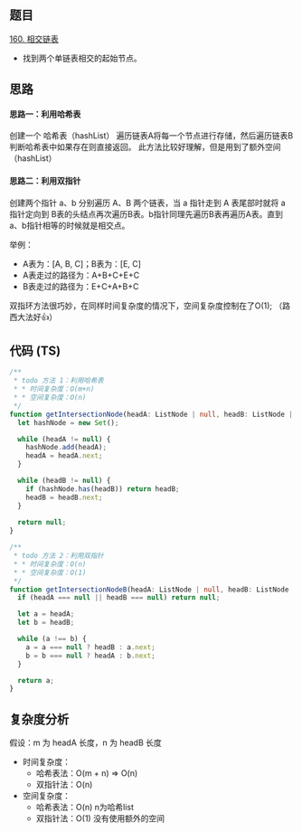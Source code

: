 ## 题目
[160. 相交链表](https://leetcode-cn.com/problems/intersection-of-two-linked-lists/)
* 找到两个单链表相交的起始节点。

## 思路
#### 思路一：利用哈希表

创建一个 哈希表（hashList） 遍历链表A将每一个节点进行存储，然后遍历链表B判断哈希表中如果存在则直接返回。
此方法比较好理解，但是用到了额外空间（hashList）

#### 思路二：利用双指针

创建两个指针 a、b 分别遍历 A、B 两个链表，当 a 指针走到 A 表尾部时就将 a 指针定向到 B表的头结点再次遍历B表。b指针同理先遍历B表再遍历A表。直到a、b指针相等的时候就是相交点。

举例：
* A表为：[A, B, C]；B表为：[E, C]
* A表走过的路径为：A+B+C+E+C
* B表走过的路径为：E+C+A+B+C

双指环方法很巧妙，在同样时间复杂度的情况下，空间复杂度控制在了O(1);
（路西大法好👍）

## 代码 (TS)

```TypeScript
/**
 * todo 方法 1：利用哈希表
 * * 时间复杂度：O(m+n)
 * * 空间复杂度：O(n)
 */ 
function getIntersectionNode(headA: ListNode | null, headB: ListNode | null): ListNode | null {
  let hashNode = new Set();

  while (headA != null) {
    hashNode.add(headA);
    headA = headA.next;
  }

  while (headB != null) {
    if (hashNode.has(headB)) return headB;
    headB = headB.next;
  }
  
  return null;
}

/**
 * todo 方法 2：利用双指针
 * * 时间复杂度：O(n)
 * * 空间复杂度：O(1)
 */
function getIntersectionNodeB(headA: ListNode | null, headB: ListNode | null): ListNode | null {
  if (headA === null || headB === null) return null;

  let a = headA;
  let b = headB;

  while (a !== b) {
    a = a === null ? headB : a.next;
    b = b === null ? headA : b.next;
  }

  return a;
}
```

## 复杂度分析

假设：m 为 headA 长度，n 为 headB 长度

* 时间复杂度：
  * 哈希表法：O(m + n) => O(n)
  * 双指针法：O(n)
* 空间复杂度：
  * 哈希表法：O(n) n为哈希list
  * 双指针法：O(1) 没有使用额外的空间